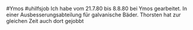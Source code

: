 #Ymos #uhilfsjob
Ich habe vom 21.7.80 bis 8.8.80 bei Ymos gearbeitet. In einer Ausbesserungsabteilung für galvanische Bäder. Thorsten hat zur gleichen Zeit auch dort gejobbt